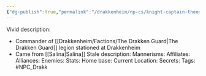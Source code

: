 ```yaml
---
{"dg-publish":true,"permalink":"/drakkenheim/np-cs/knight-captain-theodore-marshall/"}
---
```


Vivid description: 
- Commander of [[Drakkenheim/Factions/The Drakken Guard\|The Drakken Guard]] legion stationed at Drakkenheim
- Came from [[Salina\|Salina]]
Stale description: 
Mannerisms: 
Affiliates: 
Alliances: 
Enemies: 
Stats: 
Home base: 
Current Location: 
Secrets: 
Tags: #NPC_Drakk 